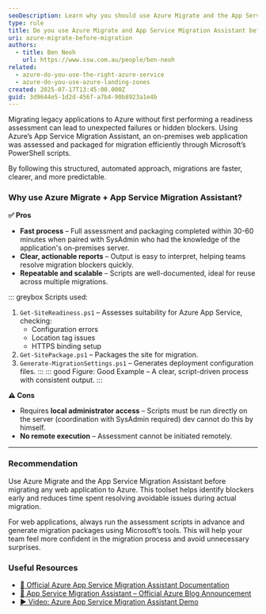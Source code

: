 ```yaml
---
seoDescription: Learn why you should use Azure Migrate and the App Service Migration Assistant for assessing and migrating on-premise applications to Azure with a fast, clear, and repeatable process.
type: rule
title: Do you use Azure Migrate and App Service Migration Assistant before migrating your app to the cloud?
uri: azure-migrate-before-migration
authors:
  - title: Ben Neoh
    url: https://www.ssw.com.au/people/ben-neoh
related:
  - azure-do-you-use-the-right-azure-service
  - azure-do-you-use-azure-landing-zones
created: 2025-07-17T13:45:00.000Z
guid: 3d9644e5-1d2d-456f-a7b4-90b8923a1e4b
---
```


Migrating legacy applications to Azure without first performing a readiness assessment can lead to unexpected failures or hidden blockers. Using Azure’s App Service Migration Assistant, an on-premises web application was assessed and packaged for migration efficiently through Microsoft’s PowerShell scripts.

<!--endintro-->

By following this structured, automated approach, migrations are faster, clearer, and more predictable.

### Why use Azure Migrate + App Service Migration Assistant?

**✅ Pros**

* **Fast process** – Full assessment and packaging completed within 30-60 minutes when paired with SysAdmin who had the knowledge of the application's on-premises server.
* **Clear, actionable reports** – Output is easy to interpret, helping teams resolve migration blockers quickly.
* **Repeatable and scalable** – Scripts are well-documented, ideal for reuse across multiple migrations.

::: greybox
Scripts used:
1. `Get-SiteReadiness.ps1` – Assesses suitability for Azure App Service, checking:
   - Configuration errors
   - Location tag issues
   - HTTPS binding setup
2. `Get-SitePackage.ps1` – Packages the site for migration.
3. `Generate-MigrationSettings.ps1` – Generates deployment configuration files.
:::
::: good
Figure: Good Example – A clear, script-driven process with consistent output.
:::

**⚠️ Cons**

* Requires **local administrator access** – Scripts must be run directly on the server (coordination with SysAdmin required) dev cannot do this by himself.
* **No remote execution** – Assessment cannot be initiated remotely.

---

### Recommendation

Use Azure Migrate and the App Service Migration Assistant before migrating any web application to Azure. This toolset helps identify blockers early and reduces time spent resolving avoidable issues during actual migration.

For web applications, always run the assessment scripts in advance and generate migration packages using Microsoft’s tools. This will help your team feel more confident in the migration process and avoid unnecessary surprises.

### Useful Resources

* [🔗 Official Azure App Service Migration Assistant Documentation](https://learn.microsoft.com/en-us/azure/app-service/app-service-migration-assistant)
* [🔗 App Service Migration Assistant – Official Azure Blog Announcement](https://azure.microsoft.com/en-us/blog/introducing-the-app-service-migration-assistant-for-asp-net-applications/)
* [▶️ Video: Azure App Service Migration Assistant Demo](https://www.youtube.com/watch?v=9LBUmkUhmXU)
